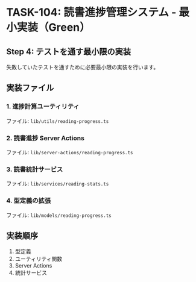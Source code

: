 # TASK-104: 読書進捗管理システム - 最小実装（Green）

## Step 4: テストを通す最小限の実装

失敗していたテストを通すために必要最小限の実装を行います。

## 実装ファイル

### 1. 進捗計算ユーティリティ

ファイル: `lib/utils/reading-progress.ts`

### 2. 読書進捗 Server Actions

ファイル: `lib/server-actions/reading-progress.ts`

### 3. 読書統計サービス

ファイル: `lib/services/reading-stats.ts`

### 4. 型定義の拡張

ファイル: `lib/models/reading-progress.ts`

## 実装順序

1. 型定義
2. ユーティリティ関数
3. Server Actions
4. 統計サービス